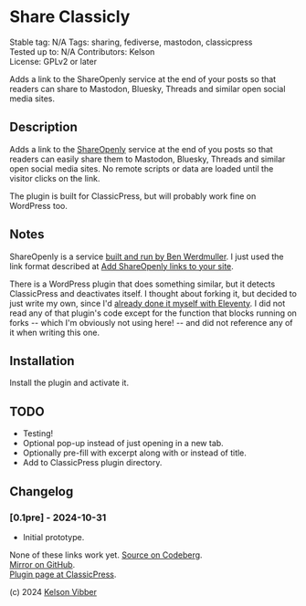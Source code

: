 # Share Classicly

Stable tag: N/A
Tags: sharing, fediverse, mastodon, classicpress  
Tested up to: N/A
Contributors: Kelson  
License: GPLv2 or later

Adds a link to the ShareOpenly service at the end of your posts so that readers can share to Mastodon, Bluesky, Threads and similar open social media sites.

## Description

Adds a link to the [ShareOpenly](https://shareopenly.org/) service at the end of you posts so that readers can easily share them to Mastodon, Bluesky, Threads and similar open social media sites. No remote scripts or data are loaded until the visitor clicks on the link.

The plugin is built for ClassicPress, but will probably work fine on WordPress too.

## Notes

ShareOpenly is a service [built and run by Ben Werdmuller](https://werd.io/2024/share-openly). I just used the link format described at [Add ShareOpenly links to your site](https://shareopenly.org/add/).

There is a WordPress plugin that does something similar, but it detects ClassicPress and deactivates itself. I thought about forking it, but decided to just write my own, since I'd [already done it myself with Eleventy](https://hyperborea.org/tech-tips/share-openly/). I did not read any of that plugin's code except for the function that blocks running on forks -- which I'm obviously not using here! -- and did not reference any of it when writing this one.

## Installation

Install the plugin and activate it.

## TODO

- Testing!
- Optional pop-up instead of just opening in a new tab.
- Optionally pre-fill with excerpt along with or instead of title.
- Add to ClassicPress plugin directory.

## Changelog

### [0.1pre] - 2024-10-31

* Initial prototype.

None of these links work yet.
[Source on Codeberg](https://codeberg.org/kvibber/share-classicly).  
[Mirror on GitHub](https://github.com/kvibber/share-classicly).  
[Plugin page at ClassicPress](https://directory.classicpress.net/plugins/share-classicly).

(c) 2024 [Kelson Vibber](https://kvibber.com/)
